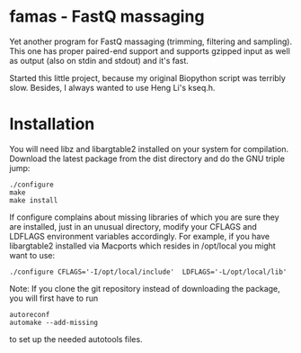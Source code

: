 famas - FastQ massaging
=======================

Yet another program for FastQ massaging (trimming, filtering and
sampling). This one has proper paired-end support and supports gzipped
input as well as output (also on stdin and stdout) and it's fast.

Started this little project, because my original Biopython script was
terribly slow. Besides, I always wanted to use Heng Li's kseq.h.


Installation
============

You will need libz and libargtable2 installed on your system for
compilation. Download the latest package from the dist directory and
do the GNU triple jump:

    ./configure
    make
    make install

If configure complains about missing libraries of which you are sure
they are installed, just in an unusual directory, modify your CFLAGS
and LDFLAGS environment variables accordingly. For example, if you
have libargtable2 installed via Macports which resides in /opt/local
you might want to use:

    ./configure CFLAGS='-I/opt/local/include'  LDFLAGS='-L/opt/local/lib'


Note: If you clone the git repository instead of downloading the
package, you will first have to run

    autoreconf
    automake --add-missing

to set up the needed autotools files.

